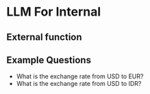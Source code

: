 # LLM For Internal

## External function


## Example Questions

- What is the exchange rate from USD to EUR?
- What is the exchange rate from USD to IDR?